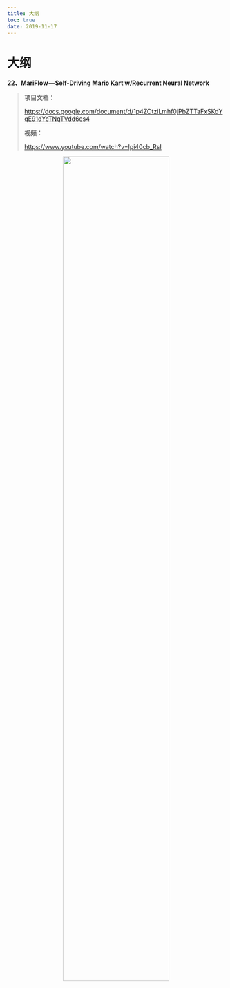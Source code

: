 ```yaml
---
title: 大纲
toc: true
date: 2019-11-17
---
```

# 大纲

**22、MariFlow — Self-Driving Mario Kart w/Recurrent Neural Network**



> **项目文档：**
>
> https://docs.google.com/document/d/1p4ZOtziLmhf0jPbZTTaFxSKdYqE91dYcTNqTVdd6es4
>
> **视频：**
>
> https://www.youtube.com/watch?v=Ipi40cb_RsI



<p align="center">
    <img width="70%" height="70%" src="http://images.iterate.site/blog/image/20191103141618.gif?imageslim">
</p>
